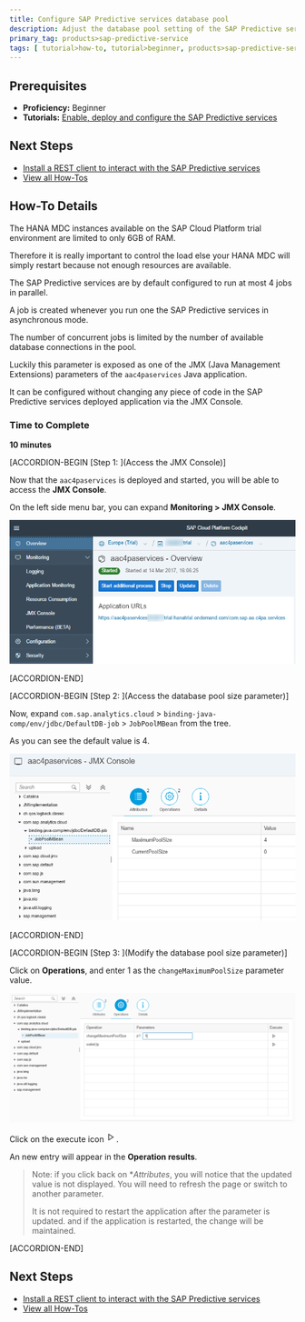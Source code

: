 ```yaml
---
title: Configure SAP Predictive services database pool
description: Adjust the database pool setting of the SAP Predictive services to control the load on your HANA instance
primary_tag: products>sap-predictive-service
tags: [ tutorial>how-to, tutorial>beginner, products>sap-predictive-service ]
---
```



## Prerequisites
  - **Proficiency:** Beginner
  - **Tutorials:** [Enable, deploy and configure the SAP Predictive services](http://www.sap.com/developer/tutorials/hcpps-ps-configure.html)

## Next Steps
 - [Install a REST client to interact with the SAP Predictive services](http://www.sap.com/developer/tutorials/hcpps-rest-client-install.html)
 - [View all How-Tos](http://www.sap.com/developer/tutorial-navigator.how-to.html)

## How-To Details

The HANA MDC instances available on the SAP Cloud Platform trial environment are limited to only 6GB of RAM.

Therefore it is really important to control the load else your HANA MDC will simply restart because not enough resources are available.

The SAP Predictive services are by default configured to run at most 4 jobs in parallel.

A job is created whenever you run one the SAP Predictive services in asynchronous mode.

The number of concurrent jobs is limited by the number of available database connections in the pool.

Luckily this parameter is exposed as one of the JMX (Java Management Extensions) parameters of the `aac4paservices` Java application.

It can be configured without changing any piece of code in the SAP Predictive services deployed application via the JMX Console.

### Time to Complete
  **10 minutes**

[ACCORDION-BEGIN [Step 1: ](Access the JMX Console)]

Now that the `aac4paservices` is deployed and started, you will be able to access the **JMX Console**.

On the left side menu bar, you can expand **Monitoring > JMX Console**.

![aac4paservices JMX Console](01.png)


[ACCORDION-END]

[ACCORDION-BEGIN [Step 2: ](Access the database pool size parameter)]

Now, expand `com.sap.analytics.cloud` > `binding-java-comp/env/jdbc/DefaultDB-job` > `JobPoolMBean` from the tree.

As you can see the default value is 4.

![aac4paservices JMX Console](02.png)


[ACCORDION-END]

[ACCORDION-BEGIN [Step 3: ](Modify the database pool size parameter)]

Click on **Operations**, and enter 1 as the `changeMaximumPoolSize` parameter value.

![aac4paservices JMX Console](03.png)

Click on the execute icon ![aac4paservices JMX Console](00-execute.png).

An new entry will appear in the **Operation results**.

> Note: if you click back on **Attributes*, you will notice that the updated value is not displayed. You will need to refresh the page or switch to another parameter.
>
> It is not required to restart the application after the parameter is updated. and if the application is restarted, the change will be maintained.


[ACCORDION-END]

## Next Steps
- [Install a REST client to interact with the SAP Predictive services](http://www.sap.com/developer/tutorials/hcpps-rest-client-install.html)
- [View all How-Tos](http://www.sap.com/developer/tutorial-navigator.how-to.html)

